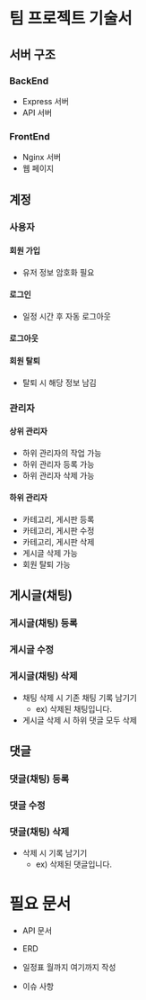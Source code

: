 # 팀 프로젝트 기술서

## 서버 구조

### BackEnd

- Express 서버
- API 서버

### FrontEnd

- Nginx 서버
- 웹 페이지

## 계정

### 사용자

#### 회원 가입

- 유저 정보 암호화 필요

#### 로그인

- 일정 시간 후 자동 로그아웃

#### 로그아웃

#### 회원 탈퇴

- 탈퇴 시 해당 정보 남김

### 관리자

#### 상위 관리자

- 하위 관리자의 작업 가능
- 하위 관리자 등록 가능
- 하위 관리자 삭제 가능

#### 하위 관리자

- 카테고리, 게시판 등록
- 카테고리, 게시판 수정
- 카테고리, 게시판 삭제
- 게시글 삭제 가능
- 회원 탈퇴 가능

## 게시글(채팅)

### 게시글(채팅) 등록

### 게시글 수정

### 게시글(채팅) 삭제

- 채팅 삭제 시 기존 채팅 기록 남기기
  - ex) 삭제된 채팅입니다.
- 게시글 삭제 시 하위 댓글 모두 삭제

## 댓글

### 댓글(채팅) 등록

### 댓글 수정

### 댓글(채팅) 삭제

- 삭제 시 기록 남기기
  - ex) 삭제된 댓글입니다.

# 필요 문서

- API 문서
- ERD
- 일정표
  월까지 여기까지 작성

- 이슈 사항
